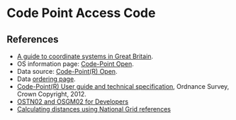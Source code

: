 # Code Point Access Code


## References
* [A guide to coordinate systems in Great Britain](http://www.ordnancesurvey.co.uk/oswebsite/gps/docs/A_Guide_to_Coordinate_Systems_in_Great_Britain.pdf).
* OS information page: [Code-Point Open](http://www.ordnancesurvey.co.uk/oswebsite/products/code-point-open/index.html).
* Data source: [Code-Point(R) Open](http://data.gov.uk/dataset/code-point-open).
* Data [ordering page](https://www.ordnancesurvey.co.uk/opendatadownload/products.html).
* [Code-Point(R) User guide and technical specification](http://www.ordnancesurvey.co.uk/oswebsite/docs/user-guides/code-point-user-guide.pdf), Ordnance Survey, Crown Copyright, 2012.
* [OSTN02 and OSGM02 for Developers](http://www.ordnancesurvey.co.uk/oswebsite/support/os-net/ostn02-osgm02-developers.html)
* [Calculating distances using National Grid references](http://www.ordnancesurvey.co.uk/oswebsite/support/knowledgebase/calculating-distances-using-national-grid-references.html)

